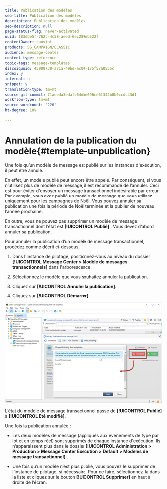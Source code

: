 ```yaml
---
title: Publication des modèles
seo-title: Publication des modèles
description: Publication des modèles
seo-description: null
page-status-flag: never-activated
uuid: f83dbe5f-762c-4c58-aeed-6ec289eb522f
contentOwner: sauviat
products: SG_CAMPAIGN/CLASSIC
audience: message-center
content-type: reference
topic-tags: message-templates
discoiquuid: 43908738-a71a-49be-ac00-175f57a0555c
index: y
internal: n
snippet: y
translation-type: tm+mt
source-git-commit: 71aeeda3edafc64dbe696ce6f344b8b0ccdc43d1
workflow-type: tm+mt
source-wordcount: '226'
ht-degree: 10%

---
```



# Annulation de la publication du modèle{#template-unpublication}

Une fois qu’un modèle de message est publié sur les instances d&#39;exécution, il peut être annulé.

En effet, un modèle publié peut encore être appelé. Par conséquent, si vous n’utilisez plus de modèle de message, il est recommandé de l’annuler. Ceci est pour éviter d&#39;envoyer un message transactionnel indésirable par erreur. Par exemple, vous avez publié un modèle de message que vous utilisez uniquement pour les campagnes de Noël. Vous pouvez annuler sa publication une fois la période de Noël terminée et la publier de nouveau l’année prochaine.

En outre, vous ne pouvez pas supprimer un modèle de message transactionnel dont l’état est **[!UICONTROL Publié]** . Vous devez d’abord annuler sa publication.

Pour annuler la publication d’un modèle de message transactionnel, procédez comme décrit ci-dessous.

1. Dans l&#39;instance de pilotage, positionnez-vous au niveau du dossier **[!UICONTROL Message Center > Modèle de messages transactionnels]** dans l&#39;arborescence.
1. Sélectionnez le modèle que vous souhaitez annuler la publication.
1. Cliquez sur **[!UICONTROL Annuler la publication]**.

   <!--1. Fill in the **[!UICONTROL Log of the process]** field.-->

1. Cliquez sur **[!UICONTROL Démarrer]**.

![](assets/message-center-unpublish.png)

L’état du modèle de message transactionnel passe de **[!UICONTROL Publié]** à **[!UICONTROL Eté modifié]**.

Une fois la publication annulée :

* Les deux modèles de message (appliqués aux événements de type par lot et en temps réel) sont supprimés de chaque instance d&#39;exécution. Ils n’apparaissent plus dans le dossier **[!UICONTROL Administration > Production > Message Center Execution > Default > Modèles de message transactionnel]** .

* Une fois qu’un modèle n’est plus publié, vous pouvez le supprimer de l’instance de pilotage, si nécessaire. Pour ce faire, sélectionnez-la dans la liste et cliquez sur le bouton **[!UICONTROL Supprimer]** en haut à droite de l’écran.